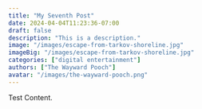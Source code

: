 ```yaml
---
title: "My Seventh Post"
date: 2024-04-04T11:23:36-07:00
draft: false
description: "This is a description."
image: "/images/escape-from-tarkov-shoreline.jpg"
imageBig: "/images/escape-from-tarkov-shoreline.jpg"
categories: ["digital entertainment"]
authors: ["The Wayward Pooch"]
avatar: "/images/the-wayward-pooch.png"
---
```


Test Content.
